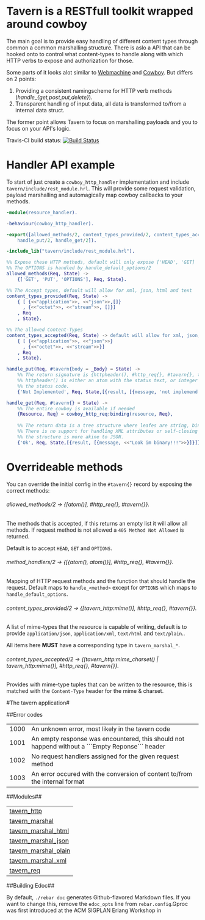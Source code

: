 # Tavern is a RESTfull toolkit wrapped around cowboy

The main goal is to provide easy handling of different content 
types through common a common marshalling structure. There is 
aslo a API that can be hooked onto to control what content-types
to handle along with which HTTP verbs to expose and authorization
for those.

Some parts of it looks alot similar to [Webmachine](http://github.com/basho/webmachine)
and [Cowboy](http://github.com/extend/cowboy). But differs on 2 points:
 1. Providing a consistent namingscheme for HTTP verb methods (_handle_\__{get,post,put,delete}_).
 1. Transparent handling of input data, all data is transformed to/from a internal data struct.

The former point allows Tavern to focus on marshalling payloads and you to focus
on your API's logic.

Travis-CI build status: [![Build Status](https://secure.travis-ci.org/lafka/tavern.png)](http://travis-ci.org/lafka/tavern)

# Handler API example
To start of just create a `cowboy_http_handler` implementation and include
`tavern/include/rest_module.hrl`. This will provide some request validation,
payload marshalling and automagically map cowboy callbacks to your methods.

```erlang
-module(resource_handler).

-behaviour(cowboy_http_handler).

-export([allowed_methods/2, content_types_provided/2, content_types_accepted/2,
	handle_put/2, handle_get/2]).

-include_lib("tavern/include/rest_module.hrl").

%% Expose these HTTP methods, default will only expose ['HEAD', 'GET]
%% The OPTIONS is handled by handle_default_options/2
allowed_methods(Req, State) ->
	{['GET', 'PUT', 'OPTIONS'], Req, State}.

%% The Accept types, default will allow for xml, json, html and text
content_types_provided(Req, State) ->
	{ [ {<<"application">>, <<"json">>,[]}
	  , {<<"octet">>, <<"stream">>, []}]
	, Req
	, State}.

%% The allowed Content-Types
content_types_accepted(Req, State) -> default will allow for xml, json, html and text
	{ [ {<<"application">>, <<"json">>}
	  , {<<"octet">>, <<"stream">>}]
	, Req
	, State}.

handle_put(Req, #tavern{body = _Body} = State) ->
	%% The return signature is {httpheader(), #http_req{}, #tavern{}, tree()}
	%% httpheader() is either an atom with the status text, or integer representing
	%% the status code.
	{'Not Implemented', Req, State,[{result, [{message, 'not implemend'}]}]}.

handle_get(Req, #tavern{} = State) ->
	%% The entire cowboy is available if needed
	{Resource, Req} = cowboy_http_req:binding(resource, Req),
	
	%% The return data is a tree structure where leafes are string, binary or atom.
	%% There is no support for handling XML attributes or self-closing elements and
	%% the structure is more akine to JSON.
	{'Ok', Req, State,[{result, [{message, <<"Look im binary!!!">>}]}]}.
```

# Overrideable methods
You can override the initial config in the `#tavern{}` record by exposing the
correct methods:

###### allowed_methods/2 -> {[atom()], #http_req{}, #tavern{}}.
The methods that is accepted, if this returns an empty list it will allow all methods.
If request method is not allowed a `405 Method Not Allowed` is returned.

Default is to accept `HEAD`, `GET` and `OPTIONS`. 

###### method_handlers/2 -> {[{atom(), atom()}], #http_req{}, #tavern{}}.
Mapping of HTTP request methods and the function that should handle the
request. Default maps to `handle_<method>` except for `OPTIONS` which 
maps to `handle_default_options`.

###### content_types_provided/2 -> {[tavern_http:mime()], #http_req{}, #tavern{}}.
A list of mime-types that the resource is capable of writing, default is to
provide `application/json`, `application/xml`, `text/html` and `text/plain`..

All items here __MUST__ have a corresponding type in `tavern_marshal_*`.

###### content_types_accepted/2  -> {[tavern_http:mime_charset() | tavern_http:mime()], #http_req{}, #tavern{}}.
Provides with mime-type tuples that can be written to the resource, this is
matched with the `Content-Type` header for the mime & charset.


#The tavern application#

##Error codes

<table width="100%" border="0" summary="list of error codes">
	<tr>
		<td>1000</td>
		<td>An unknown error, most likely in the tavern code</td>
	</tr>
	<tr>
		<td>1001</td>
		<td>An empty response was encountered, this should not happend without a ```Empty Reponse``` header</td>
	</tr>
	<tr>
		<td>1002</td>
		<td>No request handlers assigned for the given request method</td>
	</tr>
	<tr>
		<td>1003</td>
		<td>An error occured with the conversion of content to/from the internal format</td>
	</tr>
</table>

##Modules##

<table width="100%" border="0" summary="list of modules">
<tr><td><a href="/lafka/tavern/blob/master/doc/tavern_http.md" class="module">tavern_http</a></td></tr>
<tr><td><a href="/lafka/tavern/blob/master/doc/tavern_marshal.md" class="module">tavern_marshal</a></td></tr>
<tr><td><a href="/lafka/tavern/blob/master/doc/tavern_marshal.md.md" class="module">tavern_marshal_html</a></td></tr>
<tr><td><a href="/lafka/tavern/blob/master/doc/tavern_marshal_json.md" class="module">tavern_marshal_json</a></td></tr>
<tr><td><a href="/lafka/tavern/blob/master/doc/tavern_marshal_plain.md" class="module">tavern_marshal_plain</a></td></tr>
<tr><td><a href="/lafka/tavern/blob/master/doc/tavern_marshal_xml.md" class="module">tavern_marshal_xml</a></td></tr>
<tr><td><a href="/lafka/tavern/blob/master/doc/tavern_req.md" class="module">tavern_req</a></td></tr></table>


##Building Edoc##

By default, `./rebar doc` generates Github-flavored Markdown files.
If you want to change this, remove the `edoc_opts` line from `rebar.config`.Gproc was first introduced at the ACM SIGPLAN Erlang Workshop in

